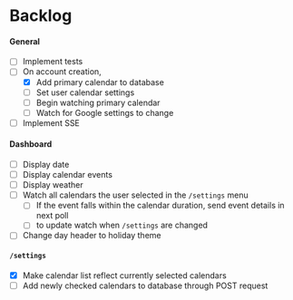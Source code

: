 Backlog
=======

#### General
- [ ] Implement tests
- [ ] On account creation,
    - [x] Add primary calendar to database
    - [ ] Set user calendar settings
    - [ ] Begin watching primary calendar
    - [ ] Watch for Google settings to change
- [ ] Implement SSE

#### Dashboard
- [ ] Display date
- [ ] Display calendar events
- [ ] Display weather
- [ ] Watch all calendars the user selected in the `/settings` menu
    - [ ] If the event falls within the calendar duration, send event details in next poll
    - [ ] to update watch when `/settings` are changed
- [ ] Change day header to holiday theme

#### `/settings`

- [x] Make calendar list reflect currently selected calendars
- [ ] Add newly checked calendars to database through POST request
